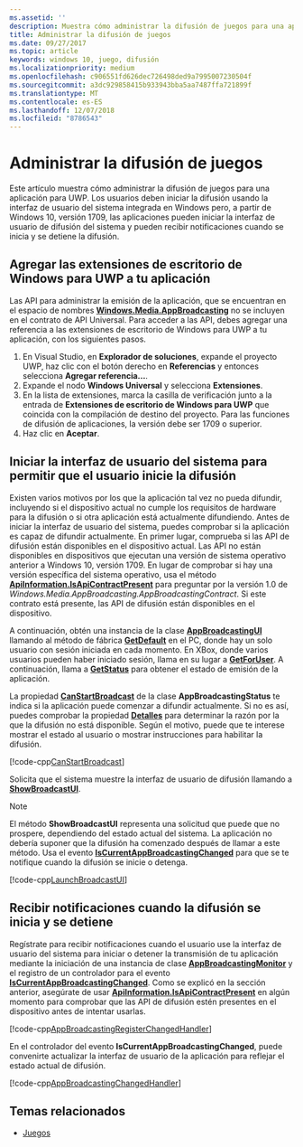 ```yaml
---
ms.assetid: ''
description: Muestra cómo administrar la difusión de juegos para una aplicación para UWP.
title: Administrar la difusión de juegos
ms.date: 09/27/2017
ms.topic: article
keywords: windows 10, juego, difusión
ms.localizationpriority: medium
ms.openlocfilehash: c906551fd626dec726498ded9a7995007230504f
ms.sourcegitcommit: a3dc929858415b933943bba5aa7487ffa721899f
ms.translationtype: MT
ms.contentlocale: es-ES
ms.lasthandoff: 12/07/2018
ms.locfileid: "8786543"
---
```

# <a name="manage-game-broadcasting"></a>Administrar la difusión de juegos
Este artículo muestra cómo administrar la difusión de juegos para una aplicación para UWP. Los usuarios deben iniciar la difusión usando la interfaz de usuario del sistema integrada en Windows pero, a partir de Windows 10, versión 1709, las aplicaciones pueden iniciar la interfaz de usuario de difusión del sistema y pueden recibir notificaciones cuando se inicia y se detiene la difusión.

## <a name="add-the-windows-desktop-extensions-for-the-uwp-to-your-app"></a>Agregar las extensiones de escritorio de Windows para UWP a tu aplicación
Las API para administrar la emisión de la aplicación, que se encuentran en el espacio de nombres **[Windows.Media.AppBroadcasting](https://docs.microsoft.com/uwp/api/windows.media.appbroadcasting)** no se incluyen en el contrato de API Universal. Para acceder a las API, debes agregar una referencia a las extensiones de escritorio de Windows para UWP a tu aplicación, con los siguientes pasos.

1. En Visual Studio, en **Explorador de soluciones**, expande el proyecto UWP, haz clic con el botón derecho en **Referencias** y entonces selecciona **Agregar referencia...**. 
2. Expande el nodo **Windows Universal** y selecciona **Extensiones**.
3. En la lista de extensiones, marca la casilla de verificación junto a la entrada de **Extensiones de escritorio de Windows para UWP** que coincida con la compilación de destino del proyecto. Para las funciones de difusión de aplicaciones, la versión debe ser 1709 o superior.
4. Haz clic en **Aceptar**.

## <a name="launch-the-system-ui-to-allow-the-user-to-initiate-broadcasting"></a>Iniciar la interfaz de usuario del sistema para permitir que el usuario inicie la difusión
Existen varios motivos por los que la aplicación tal vez no pueda difundir, incluyendo si el dispositivo actual no cumple los requisitos de hardware para la difusión o si otra aplicación está actualmente difundiendo. Antes de iniciar la interfaz de usuario del sistema, puedes comprobar si la aplicación es capaz de difundir actualmente. En primer lugar, comprueba si las API de difusión están disponibles en el dispositivo actual. Las API no están disponibles en dispositivos que ejecutan una versión de sistema operativo anterior a Windows 10, versión 1709. En lugar de comprobar si hay una versión específica del sistema operativo, usa el método **[ApiInformation.IsApiContractPresent](https://docs.microsoft.com/uwp/api/windows.foundation.metadata.apiinformation.isapicontractpresent)** para preguntar por la versión 1.0 de *Windows.Media.AppBroadcasting.AppBroadcastingContract*. Si este contrato está presente, las API de difusión están disponibles en el dispositivo.

A continuación, obtén una instancia de la clase **[AppBroadcastingUI](https://docs.microsoft.com/uwp/api/windows.media.appbroadcasting.appbroadcastingui)** llamando al método de fábrica **[GetDefault](https://docs.microsoft.com/uwp/api/windows.media.appbroadcasting.appbroadcastingui.GetDefault)** en el PC, donde hay un solo usuario con sesión iniciada en cada momento. En XBox, donde varios usuarios pueden haber iniciado sesión, llama en su lugar a **[GetForUser](https://docs.microsoft.com/uwp/api/windows.media.appbroadcasting.appbroadcastingui.getforuser)**. A continuación, llama a **[GetStatus](https://docs.microsoft.com/uwp/api/windows.media.appbroadcasting.appbroadcastingui.GetStatus)** para obtener el estado de emisión de la aplicación.

La propiedad **[CanStartBroadcast](https://docs.microsoft.com/uwp/api/windows.media.appbroadcasting.appbroadcastingstatus.CanStartBroadcast)** de la clase **AppBroadcastingStatus** te indica si la aplicación puede comenzar a difundir actualmente. Si no es así, puedes comprobar la propiedad **[Detalles](https://docs.microsoft.com/uwp/api/windows.media.appbroadcasting.appbroadcastingstatus.Details)** para determinar la razón por la que la difusión no está disponible. Según el motivo, puede que te interese mostrar el estado al usuario o mostrar instrucciones para habilitar la difusión.

[!code-cpp[CanStartBroadcast](./code/AppBroadcast/cpp/AppBroadcastExampleApp/App.cpp#SnippetCanStartBroadcast)]

Solicita que el sistema muestre la interfaz de usuario de difusión llamando a **[ShowBroadcastUI](https://docs.microsoft.com/uwp/api/windows.media.appbroadcasting.appbroadcastingui.ShowBroadcastUI)**.

> [!NOTE] 
> El método **ShowBroadcastUI** representa una solicitud que puede que no prospere, dependiendo del estado actual del sistema. La aplicación no debería suponer que la difusión ha comenzado después de llamar a este método. Usa el evento **[IsCurrentAppBroadcastingChanged](https://docs.microsoft.com/uwp/api/windows.media.appbroadcasting.appbroadcastingmonitor.IsCurrentAppBroadcastingChanged)** para que se te notifique cuando la difusión se inicie o detenga.

[!code-cpp[LaunchBroadcastUI](./code/AppBroadcast/cpp/AppBroadcastExampleApp/App.cpp#SnippetLaunchBroadcastUI)]

## <a name="receive-notifications-when-broadcasting-starts-and-stops"></a>Recibir notificaciones cuando la difusión se inicia y se detiene
Regístrate para recibir notificaciones cuando el usuario use la interfaz de usuario del sistema para iniciar o detener la transmisión de tu aplicación mediante la iniciación de una instancia de clase **[AppBroadcastingMonitor](https://docs.microsoft.com/uwp/api/windows.media.appbroadcasting.appbroadcastingmonitor)** y el registro de un controlador para el evento **[IsCurrentAppBroadcastingChanged](https://docs.microsoft.com/uwp/api/windows.media.appbroadcasting.appbroadcastingmonitor.IsCurrentAppBroadcastingChanged)**. Como se explicó en la sección anterior, asegúrate de usar **[ApiInformation.IsApiContractPresent](https://docs.microsoft.com/uwp/api/windows.foundation.metadata.apiinformation.isapicontractpresent)** en algún momento para comprobar que las API de difusión estén presentes en el dispositivo antes de intentar usarlas. 

[!code-cpp[AppBroadcastingRegisterChangedHandler](./code/AppBroadcast/cpp/AppBroadcastExampleApp/App.cpp#SnippetAppBroadcastingRegisterChangedHandler)]

En el controlador del evento **IsCurrentAppBroadcastingChanged**, puede convenirte actualizar la interfaz de usuario de la aplicación para reflejar el estado actual de difusión.

[!code-cpp[AppBroadcastingChangedHandler](./code/AppBroadcast/cpp/AppBroadcastExampleApp/App.cpp#SnippetAppBroadcastingChangedHandler)]

## <a name="related-topics"></a>Temas relacionados

* [Juegos](index.md)

 

 




